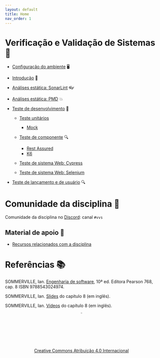 ```yaml
---
layout: default
title: Home
nav_order: 1
---
```


# Verificação e Validação de Sistemas 🧪

* [Configuração do ambiente](ambiente/ambiente.md) 🖥️

* [Introdução](introducao/introducao.md) 🚀

* [Análises estática: SonarLint](sonar/sonar.md)  👓

* [Análises estática: PMD](pmd/pmd.md) 💥

* [Teste de desenvolvimento](desenvolvimento/teste.md) 🧪

    * [Teste unitários](unitario/junit.md)
      * [Mock](unitario/mock.md)

    * [Teste de componente](componente/componente.md) 🔍
      * [Rest Assured](componente/restassured.md)
      * [K6](carga/carga.md)

    * [Teste de sistema Web: Cypress](cypress/cypress.md)

    * [Teste de sistema Web: Selenium](selenium/selenium.md)

* [Teste de lançamento e de usuário](usuario/usuario.md) 🔍

# Comunidade da disciplina 📢

Comunidade da disciplina no [Discord](https://discord.com/invite/C29cqvm):
canal `#vvs`

## Material de apoio 📒

* [Recursos relacionados com a disciplina](perifericos/perifericos.md)

# Referências 📚

SOMMERVILLE, Ian. [Engenharia de software](https://biblioteca.ifrs.edu.br/pergamum_ifrs/biblioteca_s/acesso_login.php?cod_acervo_acessibilidade=5030950&acesso=aHR0cHM6Ly9taWRkbGV3YXJlLWJ2LmFtNC5jb20uYnIvU1NPL2lmcnMvOTc4ODU0MzAyNDk3NA==&label=acesso%20restrito), 10ª ed. Editora Pearson 768, cap. 8 ISBN 9788543024974.

SOMMERVILLE, Ian. [Slides](https://iansommerville.com/software-engineering-book/slides/) do capítulo 8 (em inglês).

SOMMERVILLE, Ian. [Vídeos](https://iansommerville.com/software-engineering-book/videos/imp/) do capítulo 8 (em inglês).

<center>
    <a href="https://rpmhub.dev" target="blanck"><img src="imgs/logo.png" alt="Rodrigo Prestes Machado" width="3%" height="3%" border=0 style="border:0; text-decoration:none; outline:none"></a><br/>
    <a rel="license" href="http://creativecommons.org/licenses/by/4.0/">Creative Commons Atribuição 4.0 Internacional</a>
</center>